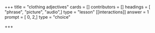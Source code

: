 +++
title = "clothing adjectives"
cards = []
contributors = []
headings = [ "phrase", "picture", "audio",]
type = "lesson"
[[interactions]]
answer = 1
prompt = [ 0, 2,]
type = "choice"

+++
